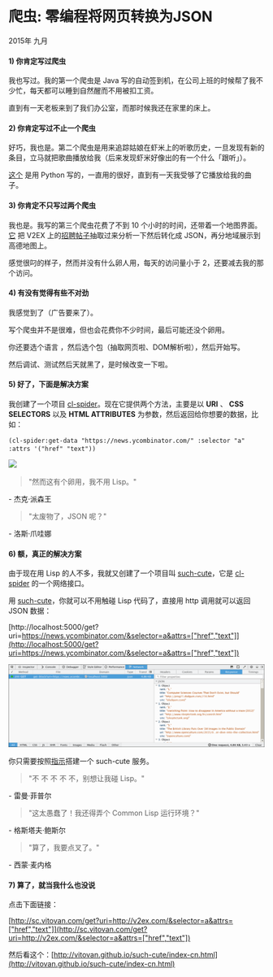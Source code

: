 # 爬虫: 零编程将网页转换为JSON

2015年 九月

#### 1) 你肯定写过爬虫

我也写过。我的第一个爬虫是 Java 写的自动签到机，在公司上班的时候帮了我不少忙，每天都可以睡到自然醒而不用被扣工资。

直到有一天老板来到了我们办公室，而那时候我还在家里的床上。

#### 2) 你肯定写过不止一个爬虫

好巧，我也是。第二个爬虫是用来追踪姑娘在虾米上的听歌历史，一旦发现有新的条目，立马就把歌曲播放给我（后来发现虾米好像出的有一个什么「跟听」）。

[这个](https://github.com/VitoVan/LoveOnXiami) 是用 Python 写的，一直用的很好，直到有一天我受够了它播放给我的曲子。

#### 3) 你肯定不只写过两个爬虫

我也是。我写的第三个爬虫花费了不到 10 个小时的时间，还带着一个地图界面。[它](http://whereisjob.com/) 把 V2EX 上的[招聘帖子](http://v2ex.com/go/jobs)抽取过来分析一下然后转化成 JSON，再分地域展示到高德地图上。

感觉很叼的样子，然而并没有什么卵人用，每天的访问量小于 2，还要减去我的那个访问。

#### 4) 有没有觉得有些不对劲

我感觉到了（广告要来了）。

写个爬虫并不是很难，但也会花费你不少时间，最后可能还没个卵用。

你还要选个语言 ，然后选个包（抽取网页啦、DOM解析啦），然后开始写。

然后调试、测试然后天就黑了，是时候改变一下啦。

#### 5) 好了，下面是解决方案

我创建了一个项目 [cl-spider](https://github.com/VitoVan/cl-spider)。现在它提供两个方法，主要是以 **URI** 、 **CSS SELECTORS** 以及 **HTML ATTRIBUTES** 为参数，然后返回给你想要的数据，比如：

```Lisp
(cl-spider:get-data "https://news.ycombinator.com/" :selector "a" :attrs '("href" "text"))
```

![](https://raw.githubusercontent.com/VitoVan/cl-spider/master/screenshots/get-data.png)

> "然而这有个卵用，我不用 Lisp。"

\- 杰克·派森王

> "太废物了，JSON 呢？"

\- 洛斯·爪哇娜

#### 6) 额，真正的解决方案

由于现在用 Lisp 的人不多，我就又创建了一个项目叫 [such-cute](https://github.com/VitoVan/such-cute)，它是 [cl-spider](https://github.com/VitoVan/cl-spider) 的一个网络接口。

用 [such-cute](https://github.com/VitoVan/such-cute)，你就可以不用触碰 Lisp 代码了，直接用 http 调用就可以返回 JSON 数据：

[http://localhost:5000/get?uri=https://news.ycombinator.com/&selector=a&attrs=["href","text"]](http://localhost:5000/get?uri=https://news.ycombinator.com/&selector=a&attrs=["href","text"])

![](https://raw.githubusercontent.com/VitoVan/such-cute/master/screenshots/json.png)

你只需要按照[指示](https://github.com/VitoVan/such-cute#installation)搭建一个 such-cute 服务。

> "不 不 不 不 不，别想让我碰 Lisp。"

\- 雷曼·菲普尔

> "这太愚蠢了！我还得弄个 Common Lisp 运行环境？"

\- 格斯塔夫·鲍斯尔

> "算了，我要点叉了。"

\- 西蒙·麦内格

#### 7) 算了，就当我什么也没说

点击下面链接：

[http://sc.vitovan.com/get?uri=http://v2ex.com/&selector=a&attrs=["href","text"]](http://sc.vitovan.com/get?uri=http://v2ex.com/&selector=a&attrs=["href","text"])

然后看这个：[http://vitovan.github.io/such-cute/index-cn.html](http://vitovan.github.io/such-cute/index-cn.html) 
